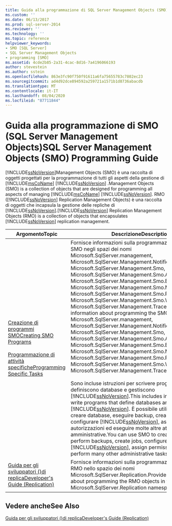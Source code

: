 ```yaml
---
title: Guida alla programmazione di SQL Server Management Objects (SMO) | Microsoft Docs
ms.custom: ''
ms.date: 06/13/2017
ms.prod: sql-server-2014
ms.reviewer: ''
ms.technology: ''
ms.topic: reference
helpviewer_keywords:
- SMO [SQL Server]
- SQL Server Management Objects
- programming [SMO]
ms.assetid: 4cde2b85-2a31-4cac-8d16-7a4196066193
author: stevestein
ms.author: sstein
ms.openlocfilehash: 863e3fc90f750f91611a6fa75655783c7802ec23
ms.sourcegitcommit: ad4d92dce894592a259721a1571b1d8736abacdb
ms.translationtype: MT
ms.contentlocale: it-IT
ms.lasthandoff: 08/04/2020
ms.locfileid: "87711844"
---
```

# <a name="sql-server-management-objects-smo-programming-guide"></a><span data-ttu-id="67d26-102">Guida alla programmazione di SMO (SQL Server Management Objects)</span><span class="sxs-lookup"><span data-stu-id="67d26-102">SQL Server Management Objects (SMO) Programming Guide</span></span>
  [!INCLUDE[ssNoVersion](../../includes/ssnoversion-md.md)]<span data-ttu-id="67d26-103">Management Objects (SMO) è una raccolta di oggetti progettati per la programmazione di tutti gli aspetti della gestione di [!INCLUDE[msCoName](../../includes/msconame-md.md)] [!INCLUDE[ssNoVersion](../../includes/ssnoversion-md.md)] .</span><span class="sxs-lookup"><span data-stu-id="67d26-103">Management Objects (SMO) is a collection of objects that are designed for programming all aspects of managing [!INCLUDE[msCoName](../../includes/msconame-md.md)] [!INCLUDE[ssNoVersion](../../includes/ssnoversion-md.md)].</span></span> <span data-ttu-id="67d26-104">RMO ([!INCLUDE[ssNoVersion](../../includes/ssnoversion-md.md)] Replication Management Objects) è una raccolta di oggetti che incapsula la gestione delle repliche di [!INCLUDE[ssNoVersion](../../includes/ssnoversion-md.md)].</span><span class="sxs-lookup"><span data-stu-id="67d26-104">[!INCLUDE[ssNoVersion](../../includes/ssnoversion-md.md)] Replication Management Objects (RMO) is a collection of objects that encapsulates [!INCLUDE[ssNoVersion](../../includes/ssnoversion-md.md)] replication management.</span></span>  
  
|<span data-ttu-id="67d26-105">Argomento</span><span class="sxs-lookup"><span data-stu-id="67d26-105">Topic</span></span>|<span data-ttu-id="67d26-106">Descrizione</span><span class="sxs-lookup"><span data-stu-id="67d26-106">Description</span></span>|  
|-----------|-----------------|  
|[<span data-ttu-id="67d26-107">Creazione di programmi SMO</span><span class="sxs-lookup"><span data-stu-id="67d26-107">Creating SMO Programs</span></span>](create-program/creating-smo-programs.md)<br /><br /> [<span data-ttu-id="67d26-108">Programmazione di attività specifiche</span><span class="sxs-lookup"><span data-stu-id="67d26-108">Programming Specific Tasks</span></span>](tasks/programming-specific-tasks.md)|<span data-ttu-id="67d26-109">Fornisce informazioni sulla programmazione degli oggetti SMO negli spazi dei nomi Microsoft.SqlServer.management, Microsoft.SqlServer.Management.NotificationServices, Microsoft.SqlServer.Management.Smo, Microsoft.SqlServer.Management.Smo.Agent, Microsoft.SqlServer.Management.Smo.Broker, Microsoft.SqlServer.Management.Smo.Mail, Microsoft.SqlServer.Management.Smo.RegisteredServers, Microsoft.SqlServer.Management.Smo.Wmi e Microsoft.SqlServer.Management.Trace.</span><span class="sxs-lookup"><span data-stu-id="67d26-109">Provides information about programming the SMO objects in the Microsoft.SqlServer.management, Microsoft.SqlServer.Management.NotificationServices, Microsoft.SqlServer.Management.Smo, Microsoft.SqlServer.Management.Smo.Agent, Microsoft.SqlServer.Management.Smo.Broker, Microsoft.SqlServer.Management.Smo.Mail, Microsoft.SqlServer.Management.Smo.RegisteredServers, Microsoft.SqlServer.Management.Smo.Wmi, and Microsoft.SqlServer.Management.Trace namespaces.</span></span><br /><br /> <span data-ttu-id="67d26-110">Sono incluse istruzioni per scrivere programmi che definiscono database e gestiscono [!INCLUDE[ssNoVersion](../../includes/ssnoversion-md.md)].</span><span class="sxs-lookup"><span data-stu-id="67d26-110">This includes instructions to write programs that define databases and manage [!INCLUDE[ssNoVersion](../../includes/ssnoversion-md.md)].</span></span> <span data-ttu-id="67d26-111">È possibile utilizzare SMO per creare database, eseguire backup, creare processi, configurare [!INCLUDE[ssNoVersion](../../includes/ssnoversion-md.md)], assegnare autorizzazioni ed eseguire molte altre attività amministrative.</span><span class="sxs-lookup"><span data-stu-id="67d26-111">You can use SMO to create databases, perform backups, create jobs, configure [!INCLUDE[ssNoVersion](../../includes/ssnoversion-md.md)], assign permissions, and to perform many other administrative tasks.</span></span>|  
|[<span data-ttu-id="67d26-112">Guida per gli sviluppatori &#40;&#41;di replica</span><span class="sxs-lookup"><span data-stu-id="67d26-112">Developer's Guide &#40;Replication&#41;</span></span>](../replication/concepts/replication-developer-documentation.md)|<span data-ttu-id="67d26-113">Fornisce informazioni sulla programmazione di oggetti RMO nello spazio dei nomi Microsoft.SqlServer.Replication.</span><span class="sxs-lookup"><span data-stu-id="67d26-113">Provides information about programming the RMO objects in the Microsoft.SqlServer.Replication namespace.</span></span>|  
  
## <a name="see-also"></a><span data-ttu-id="67d26-114">Vedere anche</span><span class="sxs-lookup"><span data-stu-id="67d26-114">See Also</span></span>  
 [<span data-ttu-id="67d26-115">Guida per gli sviluppatori &#40;&#41;di replica</span><span class="sxs-lookup"><span data-stu-id="67d26-115">Developer's Guide &#40;Replication&#41;</span></span>](../replication/concepts/replication-developer-documentation.md)  
  
  
